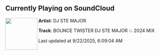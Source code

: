 ## Currently Playing on SoundCloud

[<img align="left" width="100" src="https://i1.sndcdn.com/artworks-AJIm5SpJZ9g2J8zU-lOPABQ-t500x500.jpg">](https://soundcloud.com/steven-major-106691550/bounce-mr-twister-2024)

**Artist**: DJ STE MAJOR 

**Track**: BOUNCE TWISTER DJ STE MAJOR 💥 2024 MIX

Last updated at 9/22/2025, 6:09:04 AM
